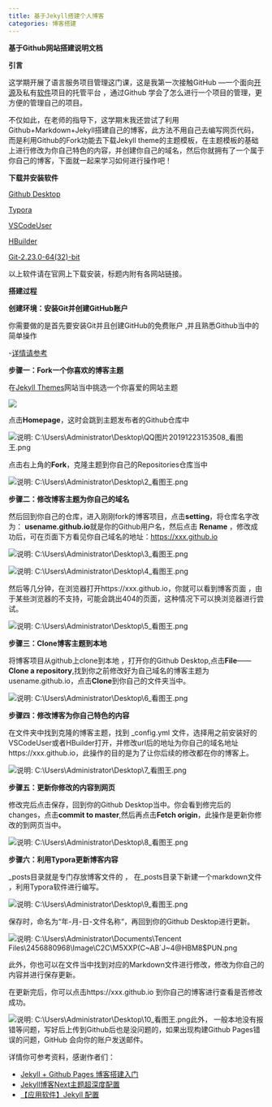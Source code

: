 ```yaml
---
title: 基于Jekyll搭建个人博客
categories: 博客搭建
---
```

**基于Github网站搭建说明文档**

**引言**

这学期开展了语言服务项目管理这门课，这是我第一次接触GitHub —一个面向[开源](https://baike.baidu.com/item/开源/20720669)及私有[软件](https://baike.baidu.com/item/软件/12053)项目的托管平台 ，通过Github 学会了怎么进行一个项目的管理，更方便的管理自己的项目。

不仅如此，在老师的指导下，这学期末我还尝试了利用Github+Markdown+Jekyll搭建自己的博客，此方法不用自己去编写网页代码，而是利用Github的Fork功能去下载Jekyll theme的主题模板，在主题模板的基础上进行修改为你自己特色的内容，并创建你自己的域名，然后你就拥有了一个属于你自己的博客，下面就一起来学习如何进行操作吧！

**下载并安装软件**

[Github Desktop](https://desktop.github.com/)

[Typora](https://www.typora.io/)

[VSCodeUser](https://code.visualstudio.com/docs/getstarted/settings)

[HBuilder](https://www.dcloud.io/)

[Git-2.23.0-64(32)-bit](https://download.csdn.net/download/qq_26905525/11777339)

以上软件请在官网上下载安装，标题内附有各网站链接。

**搭建过程**

**创建环境：安装Git并创建GitHub账户** 

你需要做的是首先要安装Git并且创建GitHub的免费账户 ,并且熟悉Github当中的简单操作

-[详情请参考](https://blog.csdn.net/xingkaifan/article/details/81105352)

 

**步骤一：Fork一个你喜欢的博客主题**

在[Jekyll Themes](http://jekyllthemes.org/)网站当中挑选一个你喜爱的网站主题

![](C:\Users\Administrator\Desktop\1.png)

点击**Homepage**，这时会跳到主题发布者的Github仓库中

![说明: C:\Users\Administrator\Desktop\QQ图片20191223153508_看图王.png](file:///C:\Users\ADMINI~1\AppData\Local\Temp\msohtmlclip1\01\clip_image004.png)

点击右上角的**Fork**，克隆主题到你自己的Repositories仓库当中

![说明: C:\Users\Administrator\Desktop\2_看图王.png](file:///C:\Users\ADMINI~1\AppData\Local\Temp\msohtmlclip1\01\clip_image006.png)

 

**步骤二：修改博客主题为你自己的域名**

然后回到你自己的仓库，进入刚刚fork的博客项目，点击**setting**，将仓库名字改为： **usename.github.io**就是你的Github用户名，然后点击 **Rename** ，修改成功后，可在页面下方看见你自己域名的地址：https://xxx.github.io

 

![说明: C:\Users\Administrator\Desktop\3_看图王.png](file:///C:\Users\ADMINI~1\AppData\Local\Temp\msohtmlclip1\01\clip_image008.png)

![说明: C:\Users\Administrator\Desktop\4_看图王.png](file:///C:\Users\ADMINI~1\AppData\Local\Temp\msohtmlclip1\01\clip_image010.png)

然后等几分钟，在浏览器打开https://xxx.github.io，你就可以看到博客页面 ，由于某些浏览器的不支持，可能会跳出404的页面，这种情况下可以换浏览器进行尝试。

![说明: C:\Users\Administrator\Desktop\5_看图王.png](file:///C:\Users\ADMINI~1\AppData\Local\Temp\msohtmlclip1\01\clip_image012.png)

**步骤三：Clone博客主题到本地**

将博客项目从github上clone到本地 ，打开你的Github Desktop,点击**File**——**Clone a repository**,找到你之前修改好为自己域名的博客主题为usename.github.io，点击**Clone**到你自己的文件夹当中。

![说明: C:\Users\Administrator\Desktop\6_看图王.png](file:///C:\Users\ADMINI~1\AppData\Local\Temp\msohtmlclip1\01\clip_image014.png)

**步骤四：修改博客为你自己特色的内容**

在文件夹中找到克隆的博客主题，找到 _config.yml 文件，选择用之前安装好的VSCodeUser或者HBuilder打开，并修改url后的地址为你自己的域名地址https://xxx.github.io，此操作的目的是为了让你后续的修改都在你的博客上。

![说明: C:\Users\Administrator\Desktop\7_看图王.png](file:///C:\Users\ADMINI~1\AppData\Local\Temp\msohtmlclip1\01\clip_image016.png)

 

 

**步骤五：更新你修改的内容到网页**

修改完后点击保存，回到你的Github Desktop当中。你会看到修完后的changes，点击**commit to master**,然后再点击**Fetch origin**，此操作是更新你修改的到网页当中。

![说明: C:\Users\Administrator\Desktop\8_看图王.png](file:///C:\Users\ADMINI~1\AppData\Local\Temp\msohtmlclip1\01\clip_image018.png)

**步骤六：利用Typora更新博客内容**

_posts目录就是专门存放博客文件的 ， 在_posts目录下新建一个markdown文件 ，利用Typora软件进行编写。

![说明: C:\Users\Administrator\Desktop\9_看图王.png](file:///C:\Users\ADMINI~1\AppData\Local\Temp\msohtmlclip1\01\clip_image020.png)

保存时，命名为“年-月-日-文件名称“，再回到你的Github Desktop进行更新。

![说明: C:\Users\Administrator\Documents\Tencent Files\2456880968\Image\C2C\M5XXP(C~AB`J~4@HBM8$PUN.png](file:///C:\Users\ADMINI~1\AppData\Local\Temp\msohtmlclip1\01\clip_image022.jpg)

此外，你也可以在文件当中找到对应的Markdown文件进行修改，修改为你自己的内容并进行保存更新。

在更新完后，你可以点击https://xxx.github.io 到你自己的博客进行查看是否修改成功。

![说明: C:\Users\Administrator\Desktop\10_看图王.png](file:///C:\Users\ADMINI~1\AppData\Local\Temp\msohtmlclip1\01\clip_image024.png)此外， 一般本地没有报错等问题，写好后上传到Github后也是没问题的，如果出现构建Github Pages错误的问题，GitHub 会向你的账户发送邮件。

 详情你可参考资料，感谢作者们：

- [Jekyll + Github Pages 博客搭建入门](https://www.jianshu.com/p/9f198d5779e6)
- [Jekyll博客Next主题超深度配置](https://blog.csdn.net/ds19991999/article/details/81516568)
- [【应用软件】Jekyll 配置](https://www.jianshu.com/p/bb184f61c9ae)
